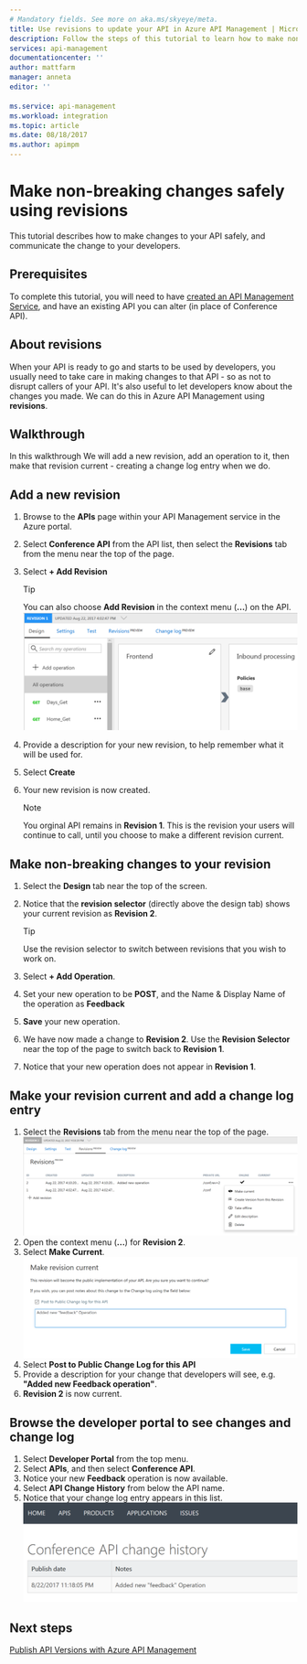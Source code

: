 ```yaml
---
# Mandatory fields. See more on aka.ms/skyeye/meta.
title: Use revisions to update your API in Azure API Management | Microsoft Docs
description: Follow the steps of this tutorial to learn how to make non-breaking changes using revisions in API Management.
services: api-management
documentationcenter: ''
author: mattfarm
manager: anneta
editor: ''

ms.service: api-management
ms.workload: integration
ms.topic: article
ms.date: 08/18/2017
ms.author: apimpm
---
```


# Make non-breaking changes safely using revisions
This tutorial describes how to make changes to your API safely, and communicate the change to your developers.

## Prerequisites
To complete this tutorial, you will need to have [created an API Management Service](api-management-getstarted-create-service-instance.md), and have an existing API you can alter (in place of Conference API).

## About revisions
When your API is ready to go and starts to be used by developers, you usually need to take care in making changes to that API - so as not to disrupt callers of your API. It's also useful to let developers know about the changes you made. We can do this in Azure API Management using **revisions**.

## Walkthrough
In this walkthrough We will add a new revision, add an operation to it, then make that revision current - creating a change log entry when we do.

## Add a new revision
1. Browse to the **APIs** page within your API Management service in the Azure portal.
2. Select **Conference API** from the API list, then select the **Revisions** tab from the menu near the top of the page.
3. Select **+ Add Revision**

    > [!TIP]
    > You can also choose **Add Revision** in the context menu (**...**) on the API.
![Revisions menu near top of screen](media/api-management-getstarted-revise-api/TopMenu.PNG)

4. Provide a description for your new revision, to help remember what it will be used for.
5. Select **Create**
6. Your new revision is now created.

    > [!NOTE]
    > You orginal API remains in **Revision 1**. This is the revision your users will continue to call, until you choose to make a different revision current.

## Make non-breaking changes to your revision
1. Select the **Design** tab near the top of the screen.
2. Notice that the **revision selector** (directly above the design tab) shows your current revision as **Revision 2**.

    > [!TIP]
    > Use the revision selector to switch between revisions that you wish to work on.

3. Select **+ Add Operation**.
4. Set your new operation to be **POST**, and the Name & Display Name of the operation as **Feedback**
5. **Save** your new operation.
6. We have now made a change to **Revision 2**. Use the **Revision Selector** near the top of the page to switch back to **Revision 1**.
7. Notice that your new operation does not appear in **Revision 1**. 

## Make your revision current and add a change log entry
1. Select the **Revisions** tab from the menu near the top of the page.
![The revision menu on the revision screen.](media/api-management-getstarted-revise-api/RevisionsMenu.PNG)
2. Open the context menu (**...**) for **Revision 2**.
3. Select **Make Current**.
![Make revision current and post to change log](media/api-management-getstarted-revise-api/MakeCurrent.PNG)
4. Select **Post to Public Change Log for this API**
5. Provide a description for your change that developers will see, e.g. **"Added new Feedback operation"**.
6. **Revision 2** is now current.

## Browse the developer portal to see changes and change log
1. Select **Developer Portal** from the top menu.
2. Select **APIs**, and then select **Conference API**.
3. Notice your new **Feedback** operation is now available.
4. Select **API Change History** from below the API name.
5. Notice that your change log entry appears in this list.
![Change Log on the Developer Portal](media/api-management-getstarted-revise-api/ChangeLogDevPortal.PNG)

## Next steps
[Publish API Versions with Azure API Management](#api-management-getstarted-publish-versions.md)